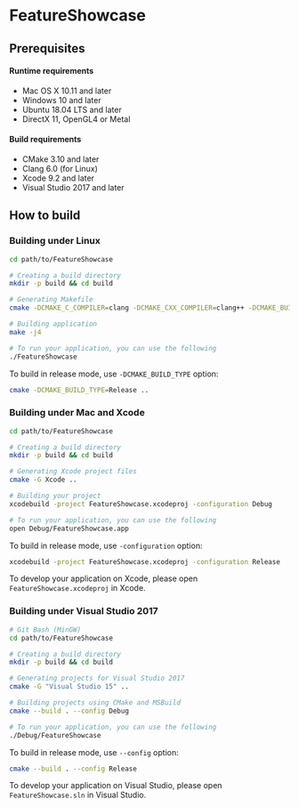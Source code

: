# FeatureShowcase

## Prerequisites

#### Runtime requirements

* Mac OS X 10.11 and later
* Windows 10 and later
* Ubuntu 18.04 LTS and later
* DirectX 11, OpenGL4 or Metal

#### Build requirements

* CMake 3.10 and later
* Clang 6.0 (for Linux)
* Xcode 9.2 and later
* Visual Studio 2017 and later

## How to build

### Building under Linux

```sh
cd path/to/FeatureShowcase

# Creating a build directory
mkdir -p build && cd build

# Generating Makefile
cmake -DCMAKE_C_COMPILER=clang -DCMAKE_CXX_COMPILER=clang++ -DCMAKE_BUILD_TYPE=Debug ..

# Building application
make -j4

# To run your application, you can use the following
./FeatureShowcase
```

To build in release mode, use `-DCMAKE_BUILD_TYPE` option:

```sh
cmake -DCMAKE_BUILD_TYPE=Release ..
```

### Building under Mac and Xcode

```sh
cd path/to/FeatureShowcase

# Creating a build directory
mkdir -p build && cd build

# Generating Xcode project files
cmake -G Xcode ..

# Building your project
xcodebuild -project FeatureShowcase.xcodeproj -configuration Debug

# To run your application, you can use the following
open Debug/FeatureShowcase.app
```

To build in release mode, use `-configuration` option:

```sh
xcodebuild -project FeatureShowcase.xcodeproj -configuration Release
```

To develop your application on Xcode, please open `FeatureShowcase.xcodeproj` in Xcode.

### Building under Visual Studio 2017

```sh
# Git Bash (MinGW)
cd path/to/FeatureShowcase

# Creating a build directory
mkdir -p build && cd build

# Generating projects for Visual Studio 2017
cmake -G "Visual Studio 15" ..

# Building projects using CMake and MSBuild
cmake --build . --config Debug

# To run your application, you can use the following
./Debug/FeatureShowcase
```

To build in release mode, use `--config` option:

```sh
cmake --build . --config Release
```

To develop your application on Visual Studio, please open `FeatureShowcase.sln` in Visual Studio.
